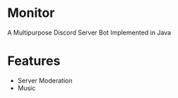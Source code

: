 # Monitor
A Multipurpose Discord Server Bot Implemented in Java   
# Features
* Server Moderation 
* Music 


